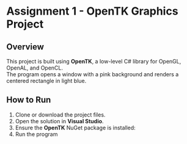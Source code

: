 # Assignment 1 - OpenTK Graphics Project

## Overview
This project is built using **OpenTK**, a low-level C# library for OpenGL, OpenAL, and OpenCL.  
The program opens a window with a pink background and renders a centered rectangle in light blue.

## How to Run
1. Clone or download the project files.  
2. Open the solution in **Visual Studio**.  
3. Ensure the **OpenTK** NuGet package is installed:
4. Run the program
